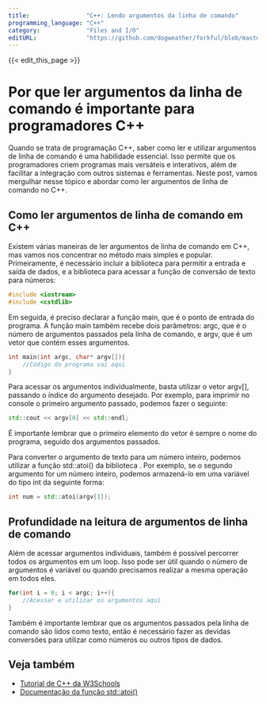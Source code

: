 ```yaml
---
title:                "C++: Lendo argumentos da linha de comando"
programming_language: "C++"
category:             "Files and I/O"
editURL:              "https://github.com/dogweather/forkful/blob/master/content/pt/cpp/reading-command-line-arguments.md"
---
```


{{< edit_this_page >}}

# Por que ler argumentos da linha de comando é importante para programadores C++

Quando se trata de programação C++, saber como ler e utilizar argumentos de linha de comando é uma habilidade essencial. Isso permite que os programadores criem programas mais versáteis e interativos, além de facilitar a integração com outros sistemas e ferramentas. Neste post, vamos mergulhar nesse tópico e abordar como ler argumentos de linha de comando no C++.

## Como ler argumentos de linha de comando em C++

Existem várias maneiras de ler argumentos de linha de comando em C++, mas vamos nos concentrar no método mais simples e popular. Primeiramente, é necessário incluir a biblioteca <iostream> para permitir a entrada e saída de dados, e a biblioteca <cstdlib> para acessar a função de conversão de texto para números:

```C++
#include <iostream>
#include <cstdlib>
```

Em seguida, é preciso declarar a função main, que é o ponto de entrada do programa. A função main também recebe dois parâmetros: argc, que é o número de argumentos passados pela linha de comando, e argv, que é um vetor que contém esses argumentos. 

```C++
int main(int argc, char* argv[]){
    //Código do programa vai aqui
}
```

Para acessar os argumentos individualmente, basta utilizar o vetor argv[], passando o índice do argumento desejado. Por exemplo, para imprimir no console o primeiro argumento passado, podemos fazer o seguinte:

```C++
std::cout << argv[0] << std::endl;
```

É importante lembrar que o primeiro elemento do vetor é sempre o nome do programa, seguido dos argumentos passados.

Para converter o argumento de texto para um número inteiro, podemos utilizar a função std::atoi() da biblioteca <cstdlib>. Por exemplo, se o segundo argumento for um número inteiro, podemos armazená-lo em uma variável do tipo int da seguinte forma:

```C++
int num = std::atoi(argv[1]);
```

## Profundidade na leitura de argumentos de linha de comando

Além de acessar argumentos individuais, também é possível percorrer todos os argumentos em um loop. Isso pode ser útil quando o número de argumentos é variável ou quando precisamos realizar a mesma operação em todos eles.

```C++
for(int i = 0; i < argc; i++){
    //Acessar e utilizar os argumentos aqui
}
```

Também é importante lembrar que os argumentos passados pela linha de comando são lidos como texto, então é necessário fazer as devidas conversões para utilizar como números ou outros tipos de dados.

## Veja também

- [Tutorial de C++ da W3Schools](https://www.w3schools.com/cpp)
- [Documentação da função std::atoi()](https://www.cplusplus.com/reference/cstdlib/atoi/)